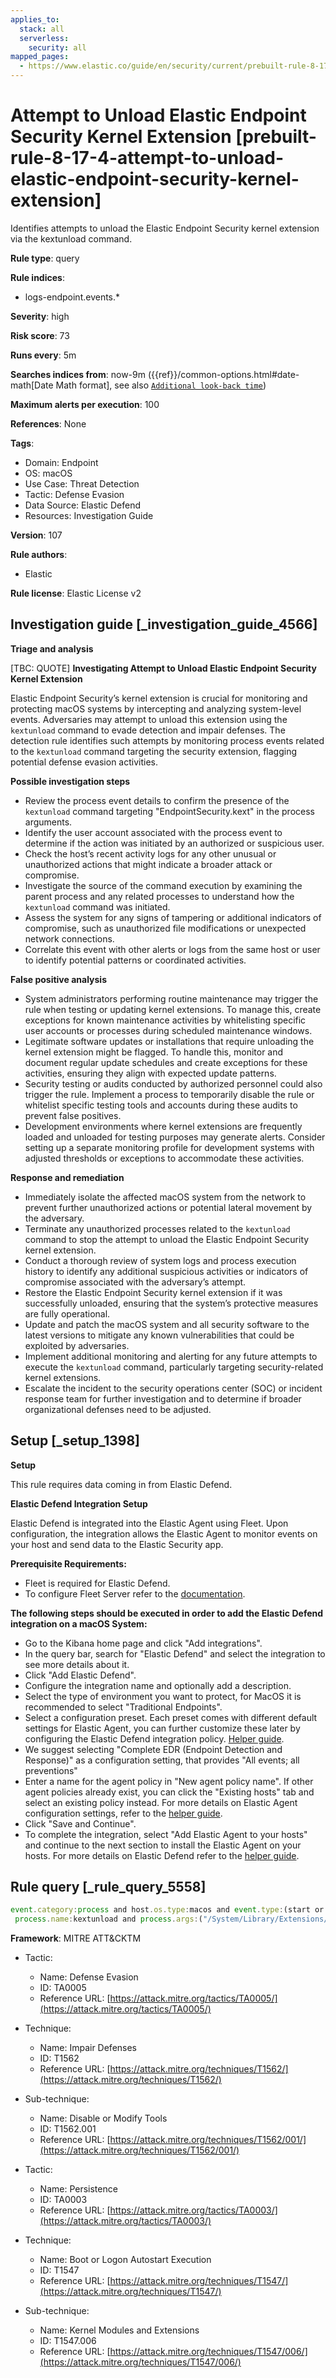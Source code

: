 ```yaml
---
applies_to:
  stack: all
  serverless:
    security: all
mapped_pages:
  - https://www.elastic.co/guide/en/security/current/prebuilt-rule-8-17-4-attempt-to-unload-elastic-endpoint-security-kernel-extension.html
---
```


# Attempt to Unload Elastic Endpoint Security Kernel Extension [prebuilt-rule-8-17-4-attempt-to-unload-elastic-endpoint-security-kernel-extension]

Identifies attempts to unload the Elastic Endpoint Security kernel extension via the kextunload command.

**Rule type**: query

**Rule indices**:

* logs-endpoint.events.*

**Severity**: high

**Risk score**: 73

**Runs every**: 5m

**Searches indices from**: now-9m ({{ref}}/common-options.html#date-math[Date Math format], see also [`Additional look-back time`](docs-content://solutions/security/detect-and-alert/create-detection-rule.md#rule-schedule))

**Maximum alerts per execution**: 100

**References**: None

**Tags**:

* Domain: Endpoint
* OS: macOS
* Use Case: Threat Detection
* Tactic: Defense Evasion
* Data Source: Elastic Defend
* Resources: Investigation Guide

**Version**: 107

**Rule authors**:

* Elastic

**Rule license**: Elastic License v2

## Investigation guide [_investigation_guide_4566]

**Triage and analysis**

[TBC: QUOTE]
**Investigating Attempt to Unload Elastic Endpoint Security Kernel Extension**

Elastic Endpoint Security’s kernel extension is crucial for monitoring and protecting macOS systems by intercepting and analyzing system-level events. Adversaries may attempt to unload this extension using the `kextunload` command to evade detection and impair defenses. The detection rule identifies such attempts by monitoring process events related to the `kextunload` command targeting the security extension, flagging potential defense evasion activities.

**Possible investigation steps**

* Review the process event details to confirm the presence of the `kextunload` command targeting "EndpointSecurity.kext" in the process arguments.
* Identify the user account associated with the process event to determine if the action was initiated by an authorized or suspicious user.
* Check the host’s recent activity logs for any other unusual or unauthorized actions that might indicate a broader attack or compromise.
* Investigate the source of the command execution by examining the parent process and any related processes to understand how the `kextunload` command was initiated.
* Assess the system for any signs of tampering or additional indicators of compromise, such as unauthorized file modifications or unexpected network connections.
* Correlate this event with other alerts or logs from the same host or user to identify potential patterns or coordinated activities.

**False positive analysis**

* System administrators performing routine maintenance may trigger the rule when testing or updating kernel extensions. To manage this, create exceptions for known maintenance activities by whitelisting specific user accounts or processes during scheduled maintenance windows.
* Legitimate software updates or installations that require unloading the kernel extension might be flagged. To handle this, monitor and document regular update schedules and create exceptions for these activities, ensuring they align with expected update patterns.
* Security testing or audits conducted by authorized personnel could also trigger the rule. Implement a process to temporarily disable the rule or whitelist specific testing tools and accounts during these audits to prevent false positives.
* Development environments where kernel extensions are frequently loaded and unloaded for testing purposes may generate alerts. Consider setting up a separate monitoring profile for development systems with adjusted thresholds or exceptions to accommodate these activities.

**Response and remediation**

* Immediately isolate the affected macOS system from the network to prevent further unauthorized actions or potential lateral movement by the adversary.
* Terminate any unauthorized processes related to the `kextunload` command to stop the attempt to unload the Elastic Endpoint Security kernel extension.
* Conduct a thorough review of system logs and process execution history to identify any additional suspicious activities or indicators of compromise associated with the adversary’s attempt.
* Restore the Elastic Endpoint Security kernel extension if it was successfully unloaded, ensuring that the system’s protective measures are fully operational.
* Update and patch the macOS system and all security software to the latest versions to mitigate any known vulnerabilities that could be exploited by adversaries.
* Implement additional monitoring and alerting for any future attempts to execute the `kextunload` command, particularly targeting security-related kernel extensions.
* Escalate the incident to the security operations center (SOC) or incident response team for further investigation and to determine if broader organizational defenses need to be adjusted.


## Setup [_setup_1398]

**Setup**

This rule requires data coming in from Elastic Defend.

**Elastic Defend Integration Setup**

Elastic Defend is integrated into the Elastic Agent using Fleet. Upon configuration, the integration allows the Elastic Agent to monitor events on your host and send data to the Elastic Security app.

**Prerequisite Requirements:**

* Fleet is required for Elastic Defend.
* To configure Fleet Server refer to the [documentation](docs-content://reference/ingestion-tools/fleet/fleet-server.md).

**The following steps should be executed in order to add the Elastic Defend integration on a macOS System:**

* Go to the Kibana home page and click "Add integrations".
* In the query bar, search for "Elastic Defend" and select the integration to see more details about it.
* Click "Add Elastic Defend".
* Configure the integration name and optionally add a description.
* Select the type of environment you want to protect, for MacOS it is recommended to select "Traditional Endpoints".
* Select a configuration preset. Each preset comes with different default settings for Elastic Agent, you can further customize these later by configuring the Elastic Defend integration policy. [Helper guide](docs-content://solutions/security/configure-elastic-defend/configure-an-integration-policy-for-elastic-defend.md).
* We suggest selecting "Complete EDR (Endpoint Detection and Response)" as a configuration setting, that provides "All events; all preventions"
* Enter a name for the agent policy in "New agent policy name". If other agent policies already exist, you can click the "Existing hosts" tab and select an existing policy instead. For more details on Elastic Agent configuration settings, refer to the [helper guide](docs-content://reference/ingestion-tools/fleet/agent-policy.md).
* Click "Save and Continue".
* To complete the integration, select "Add Elastic Agent to your hosts" and continue to the next section to install the Elastic Agent on your hosts. For more details on Elastic Defend refer to the [helper guide](docs-content://solutions/security/configure-elastic-defend/install-elastic-defend.md).


## Rule query [_rule_query_5558]

```js
event.category:process and host.os.type:macos and event.type:(start or process_started) and
 process.name:kextunload and process.args:("/System/Library/Extensions/EndpointSecurity.kext" or "EndpointSecurity.kext")
```

**Framework**: MITRE ATT&CKTM

* Tactic:

    * Name: Defense Evasion
    * ID: TA0005
    * Reference URL: [https://attack.mitre.org/tactics/TA0005/](https://attack.mitre.org/tactics/TA0005/)

* Technique:

    * Name: Impair Defenses
    * ID: T1562
    * Reference URL: [https://attack.mitre.org/techniques/T1562/](https://attack.mitre.org/techniques/T1562/)

* Sub-technique:

    * Name: Disable or Modify Tools
    * ID: T1562.001
    * Reference URL: [https://attack.mitre.org/techniques/T1562/001/](https://attack.mitre.org/techniques/T1562/001/)

* Tactic:

    * Name: Persistence
    * ID: TA0003
    * Reference URL: [https://attack.mitre.org/tactics/TA0003/](https://attack.mitre.org/tactics/TA0003/)

* Technique:

    * Name: Boot or Logon Autostart Execution
    * ID: T1547
    * Reference URL: [https://attack.mitre.org/techniques/T1547/](https://attack.mitre.org/techniques/T1547/)

* Sub-technique:

    * Name: Kernel Modules and Extensions
    * ID: T1547.006
    * Reference URL: [https://attack.mitre.org/techniques/T1547/006/](https://attack.mitre.org/techniques/T1547/006/)




